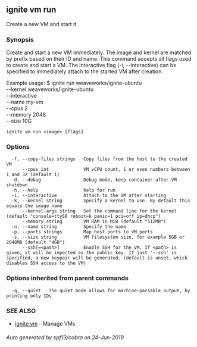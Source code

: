## ignite vm run

Create a new VM and start it

### Synopsis


Create and start a new VM immediately. The image and kernel are matched by
prefix based on their ID and name. This command accepts all flags used to
create and start a VM. The interactive flag (-i, --interactive) can be
specified to immediately attach to the started VM after creation.

Example usage:
	$ ignite run weaveworks/ignite-ubuntu \
		--kernel weaveworks/ignite-ubuntu \
		--interactive \
		--name my-vm \
		--cpus 2 \
		--memory 2048 \
		--size 10G


```
ignite vm run <image> [flags]
```

### Options

```
  -f, --copy-files strings   Copy files from the host to the created VM
      --cpus int             VM vCPU count, 1 or even numbers between 1 and 32 (default 1)
  -d, --debug                Debug mode, keep container after VM shutdown
  -h, --help                 help for run
  -i, --interactive          Attach to the VM after starting
  -k, --kernel string        Specify a kernel to use. By default this equals the image name
      --kernel-args string   Set the command line for the kernel (default "console=ttyS0 reboot=k panic=1 pci=off ip=dhcp")
      --memory string        VM RAM in MiB (default "512MB")
  -n, --name string          Specify the name
  -p, --ports strings        Map host ports to VM ports
  -s, --size string          VM filesystem size, for example 5GB or 2048MB (default "4GB")
      --ssh[=<path>]         Enable SSH for the VM. If <path> is given, it will be imported as the public key. If just '--ssh' is specified, a new keypair will be generated. (default is unset, which disables SSH access to the VM)
```

### Options inherited from parent commands

```
  -q, --quiet   The quiet mode allows for machine-parsable output, by printing only IDs
```

### SEE ALSO

* [ignite vm](ignite_vm.md)	 - Manage VMs

###### Auto generated by spf13/cobra on 24-Jun-2019
